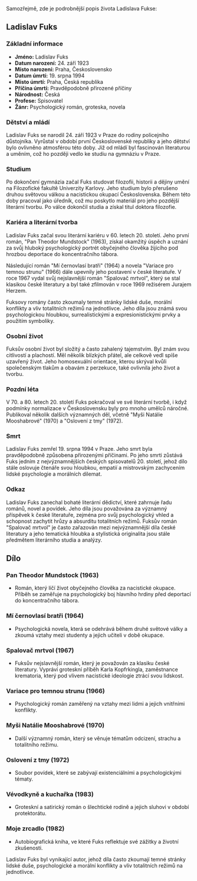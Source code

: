 Samozřejmě, zde je podrobnější popis života Ladislava Fukse:

## Ladislav Fuks

### Základní informace

- **Jméno:** Ladislav Fuks
- **Datum narození:** 24. září 1923
- **Místo narození:** Praha, Československo
- **Datum úmrtí:** 19. srpna 1994
- **Místo úmrtí:** Praha, Česká republika
- **Příčina úmrtí:** Pravděpodobně přirozené příčiny
- **Národnost:** Česká
- **Profese:** Spisovatel
- **Žánr:** Psychologický román, groteska, novela

### Dětství a mládí

Ladislav Fuks se narodil 24. září 1923 v Praze do rodiny policejního důstojníka. Vyrůstal v období první Československé republiky a jeho dětství bylo ovlivněno atmosférou této doby. Již od mládí byl fascinován literaturou a uměním, což ho později vedlo ke studiu na gymnáziu v Praze.

### Studium

Po dokončení gymnázia začal Fuks studovat filozofii, historii a dějiny umění na Filozofické fakultě Univerzity Karlovy. Jeho studium bylo přerušeno druhou světovou válkou a nacistickou okupací Československa. Během této doby pracoval jako úředník, což mu poskytlo materiál pro jeho pozdější literární tvorbu. Po válce dokončil studia a získal titul doktora filozofie.

### Kariéra a literární tvorba

Ladislav Fuks začal svou literární kariéru v 60. letech 20. století. Jeho první román, "Pan Theodor Mundstock" (1963), získal okamžitý úspěch a uznání za svůj hluboký psychologický portrét obyčejného člověka žijícího pod hrozbou deportace do koncentračního tábora.

Následující román "Mí černovlasí bratři" (1964) a novela "Variace pro temnou strunu" (1966) dále upevnily jeho postavení v české literatuře. V roce 1967 vydal svůj nejslavnější román "Spalovač mrtvol", který se stal klasikou české literatury a byl také zfilmován v roce 1969 režisérem Jurajem Herzem.

Fuksovy romány často zkoumaly temné stránky lidské duše, morální konflikty a vliv totalitních režimů na jednotlivce. Jeho díla jsou známá svou psychologickou hloubkou, surrealistickými a expresionistickými prvky a použitím symboliky.

### Osobní život

Fuksův osobní život byl složitý a často zahalený tajemstvím. Byl znám svou citlivostí a plachostí. Měl několik blízkých přátel, ale celkově vedl spíše uzavřený život. Jeho homosexuální orientace, kterou skrýval kvůli společenským tlakům a obavám z perzekuce, také ovlivnila jeho život a tvorbu.

### Pozdní léta

V 70. a 80. letech 20. století Fuks pokračoval ve své literární tvorbě, i když podmínky normalizace v Československu byly pro mnoho umělců náročné. Publikoval několik dalších významných děl, včetně "Myši Natálie Mooshabrové" (1970) a "Oslovení z tmy" (1972).

### Smrt

Ladislav Fuks zemřel 19. srpna 1994 v Praze. Jeho smrt byla pravděpodobně způsobena přirozenými příčinami. Po jeho smrti zůstává Fuks jedním z nejvýznamnějších českých spisovatelů 20. století, jehož dílo stále oslovuje čtenáře svou hloubkou, empatií a mistrovským zachycením lidské psychologie a morálních dilemat.

### Odkaz

Ladislav Fuks zanechal bohaté literární dědictví, které zahrnuje řadu románů, novel a povídek. Jeho díla jsou považována za významný příspěvek k české literatuře, zejména pro svůj psychologický vhled a schopnost zachytit hrůzy a absurditu totalitních režimů. Fuksův román "Spalovač mrtvol" je často zařazován mezi nejvýznamnější díla české literatury a jeho tematická hloubka a stylistická originalita jsou stále předmětem literárního studia a analýzy.

## Dílo

### Pan Theodor Mundstock (1963)

- Román, který líčí život obyčejného člověka za nacistické okupace. Příběh se zaměřuje na psychologický boj hlavního hrdiny před deportací do koncentračního tábora.

### Mí černovlasí bratři (1964)

- Psychologická novela, která se odehrává během druhé světové války a zkoumá vztahy mezi studenty a jejich učiteli v době okupace.

### Spalovač mrtvol (1967)

- Fuksův nejslavnější román, který je považován za klasiku české literatury. Vypráví groteskní příběh Karla Kopfrkingla, zaměstnance krematoria, který pod vlivem nacistické ideologie ztrácí svou lidskost.

### Variace pro temnou strunu (1966)

- Psychologický román zaměřený na vztahy mezi lidmi a jejich vnitřními konflikty.

### Myši Natálie Mooshabrové (1970)

- Další významný román, který se věnuje tématům odcizení, strachu a totalitního režimu.

### Oslovení z tmy (1972)

- Soubor povídek, které se zabývají existenciálními a psychologickými tématy.

### Vévodkyně a kuchařka (1983)

- Groteskní a satirický román o šlechtické rodině a jejich sluhovi v období protektorátu.

### Moje zrcadlo (1982)

- Autobiografická kniha, ve které Fuks reflektuje své zážitky a životní zkušenosti.

Ladislav Fuks byl vynikající autor, jehož díla často zkoumají temné stránky lidské duše, psychologické a morální konflikty a vliv totalitních režimů na jednotlivce.